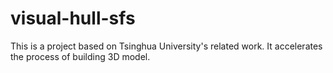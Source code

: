 # visual-hull-sfs
This is a project based on Tsinghua University's related work. It accelerates the process of building 3D model.
